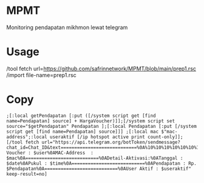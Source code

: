 # MPMT
Monitoring pendapatan mikhmon lewat telegram

# Usage
/tool fetch url=https://github.com/safrinnetwork/MPMT/blob/main/prep1.rsc
/import file-name=prep1.rsc

# Copy
```
;[:local getPendapatan [:put ([/system script get [find name=Pendapatan] source] + HargaVoucher)]];[/system script set source="$getPendapatan" Pendapatan ];[:local Pendapatan [:put [/system script get [find name=Pendapatan] source]]] ;[:local mac $"mac-address";:local useraktif [/ip hotspot active print count-only]];[/tool fetch url="https://api.telegram.org/botToken/sendmessage?chat_id=Chat_ID&text============================%0A%10%10%10%10%10%10%10Monitor%10Voucher%10Hotspot%0A===========================%0AKode Voucher : $user%0AMAC-Address  : $mac%0A===========================%0ADetail-Aktivasi:%0ATanggal : $date%0APukul : $time%0A===========================%0APendapatan : Rp. $Pendapatan%0A===========================%0AUser Aktif : $useraktif" keep-result=no]
```
